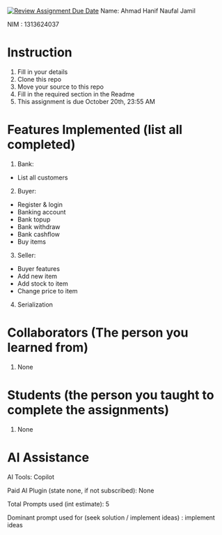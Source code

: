[![Review Assignment Due Date](https://classroom.github.com/assets/deadline-readme-button-22041afd0340ce965d47ae6ef1cefeee28c7c493a6346c4f15d667ab976d596c.svg)](https://classroom.github.com/a/uAfN8jpt)
Name: Ahmad Hanif Naufal Jamil

NIM : 1313624037

# Instruction
1. Fill in your details
2. Clone this repo
3. Move your source to this repo
4. Fill in the required section in the Readme
5. This assignment is due October 20th, 23:55 AM

# Features Implemented (list all completed)
1. Bank:
- List all customers

2. Buyer:
- Register & login
- Banking account
- Bank topup
- Bank withdraw
- Bank cashflow
- Buy items

3. Seller:
- Buyer features
- Add new item
- Add stock to item
- Change price to item

4. Serialization

# Collaborators (The person you learned from)
1. None

# Students (the person you taught to complete the assignments)
1. None

# AI Assistance
AI Tools: Copilot

Paid AI Plugin (state none, if not subscribed): None

Total Prompts used (int estimate): 5

Dominant prompt used for (seek solution / implement ideas) : implement ideas

